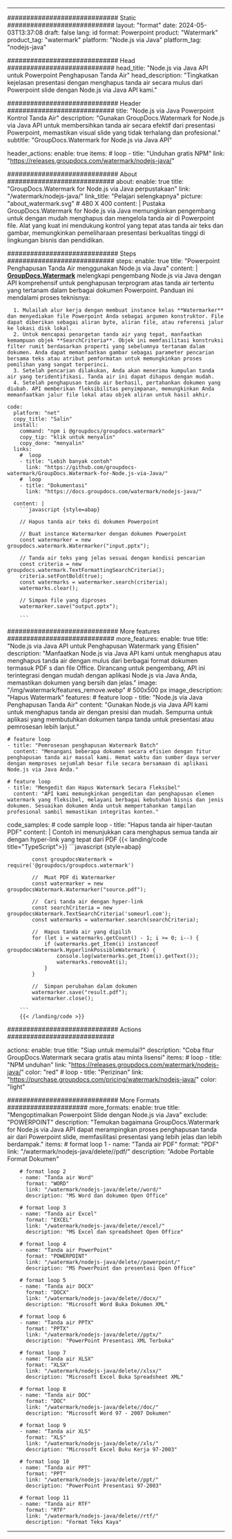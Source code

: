 
---
############################# Static ############################
layout: "format"
date:  2024-05-03T13:37:08
draft: false
lang: id
format: Powerpoint
product: "Watermark"
product_tag: "watermark"
platform: "Node.js via Java"
platform_tag: "nodejs-java"

############################# Head ############################
head_title: "Node.js via Java API untuk Powerpoint Penghapusan Tanda Air"
head_description: "Tingkatkan kejelasan presentasi dengan menghapus tanda air secara mulus dari Powerpoint slide dengan Node.js via Java API kami."

############################# Header ############################
title: "Node.js via Java Powerpoint Kontrol Tanda Air" 
description: "Gunakan GroupDocs.Watermark for Node.js via Java API untuk membersihkan tanda air secara efektif dari presentasi Powerpoint, memastikan visual slide yang tidak terhalang dan profesional."
subtitle: "GroupDocs.Watermark for Node.js via Java API" 

header_actions:
  enable: true
  items:
    #  loop
    - title: "Unduhan gratis NPM"
      link: "https://releases.groupdocs.com/watermark/nodejs-java/"
      
############################# About ############################
about:
    enable: true
    title: "GroupDocs.Watermark for Node.js via Java perpustakaan"
    link: "/watermark/nodejs-java/"
    link_title: "Pelajari selengkapnya"
    picture: "about_watermark.svg" # 480 X 400
    content: |
       Pustaka GroupDocs.Watermark for Node.js via Java memungkinkan pengembang untuk dengan mudah menghapus dan mengelola tanda air di Powerpoint file. Alat yang kuat ini mendukung kontrol yang tepat atas tanda air teks dan gambar, memungkinkan pemeliharaan presentasi berkualitas tinggi di lingkungan bisnis dan pendidikan.

############################# Steps ############################
steps:
    enable: true
    title: "Powerpoint Penghapusan Tanda Air menggunakan Node.js via Java"
    content: |
      **[GroupDocs.Watermark](https://products.groupdocs.com/watermark/nodejs-java/)** melengkapi pengembang Node.js via Java dengan API komprehensif untuk penghapusan terprogram atas tanda air tertentu yang tertanam dalam berbagai dokumen Powerpoint. Panduan ini mendalami proses teknisnya:
      
      1. Mulailah alur kerja dengan membuat instance kelas **Watermarker** dan menyediakan file Powerpoint Anda sebagai argumen konstruktor. File dapat diberikan sebagai aliran byte, aliran file, atau referensi jalur ke lokasi disk lokal.
      2. Untuk mencapai penargetan tanda air yang tepat, manfaatkan kemampuan objek **SearchCriteria**. Objek ini memfasilitasi konstruksi filter rumit berdasarkan properti yang sebelumnya tertanam dalam dokumen. Anda dapat memanfaatkan gambar sebagai parameter pencarian bersama teks atau atribut pemformatan untuk memungkinkan proses pemilihan yang sangat terperinci.
      3. Setelah pencarian dilakukan, Anda akan menerima kumpulan tanda air yang teridentifikasi. Tanda air ini dapat dihapus dengan mudah.
      4. Setelah penghapusan tanda air berhasil, pertahankan dokumen yang diubah. API memberikan fleksibilitas penyimpanan, memungkinkan Anda memanfaatkan jalur file lokal atau objek aliran untuk hasil akhir.
   
    code:
      platform: "net"
      copy_title: "Salin"
      install:
        command: "npm i @groupdocs/groupdocs.watermark"
        copy_tip: "klik untuk menyalin"
        copy_done: "menyalin"
      links:
        #  loop
        - title: "Lebih banyak contoh"
          link: "https://github.com/groupdocs-watermark/GroupDocs.Watermark-for-Node.js-via-Java/"
        #  loop
        - title: "Dokumentasi"
          link: "https://docs.groupdocs.com/watermark/nodejs-java/"
          
      content: |
        ```javascript {style=abap}

        // Hapus tanda air teks di dokumen Powerpoint

        // Buat instance Watermarker dengan dokumen Powerpoint
        const watermarker = new groupdocs.watermark.Watermarker("input.pptx");
        
        // Tanda air teks yang jelas sesuai dengan kondisi pencarian
        const criteria = new groupdocs.watermark.TextFormattingSearchCriteria();
        criteria.setFontBold(true);
        const watermarks = watermarker.search(criteria);
        watermarks.clear();

        // Simpan file yang diproses
        watermarker.save("output.pptx");
        
        ```            

############################# More features ############################
more_features:
  enable: true
  title: "Node.js via Java API untuk Penghapusan Watermark yang Efisien"
  description: "Manfaatkan Node.js via Java API kami untuk menghapus atau menghapus tanda air dengan mulus dari berbagai format dokumen termasuk PDF s dan file Office. Dirancang untuk pengembang, API ini terintegrasi dengan mudah dengan aplikasi Node.js via Java Anda, memastikan dokumen yang bersih dan jelas."
  image: "/img/watermark/features_remove.webp" # 500x500 px
  image_description: "Hapus Watermark"
  features:
    # feature loop
    - title: "Node.js via Java Penghapusan Tanda Air"
      content: "Gunakan Node.js via Java API kami untuk menghapus tanda air dengan presisi dan mudah. Sempurna untuk aplikasi yang membutuhkan dokumen tanpa tanda untuk presentasi atau pemrosesan lebih lanjut."

    # feature loop
    - title: "Pemrosesan penghapusan Watermark Batch"
      content: "Menangani beberapa dokumen secara efisien dengan fitur penghapusan tanda air massal kami. Hemat waktu dan sumber daya server dengan memproses sejumlah besar file secara bersamaan di aplikasi Node.js via Java Anda."

    # feature loop
    - title: "Mengedit dan Hapus Watermark Secara Fleksibel"
      content: "API kami memungkinkan pengeditan dan penghapusan elemen watermark yang fleksibel, melayani berbagai kebutuhan bisnis dan jenis dokumen. Sesuaikan dokumen Anda untuk mempertahankan tampilan profesional sambil memastikan integritas konten."
      
  code_samples:
    # code sample loop
    - title: "Hapus tanda air hiper-tautan PDF"
      content: |
        Contoh ini menunjukkan cara menghapus semua tanda air dengan hyper-link yang tepat dari PDF
        {{< landing/code title="TypeScript">}}
        ```javascript {style=abap}
        
            const groupdocsWatermark = require('@groupdocs/groupdocs.watermark')

            //  Muat PDF di Watermarker
            const watermarker = new groupdocsWatermark.Watermarker("source.pdf");

            //  Cari tanda air dengan hyper-link
            const searchCriteria = new groupdocsWatermark.TextSearchCriteria('someurl.com');
            const watermarks = watermarker.search(searchCriteria);
  
            //  Hapus tanda air yang dipilih
            for (let i = watermarks.getCount() - 1; i >= 0; i--) {
                if (watermarks.get_Item(i) instanceof groupdocsWatermark.HyperlinkPossibleWatermark) {
                    console.log(watermarks.get_Item(i).getText());
                    watermarks.removeAt(i);
                }
            }

            //  Simpan perubahan dalam dokumen
            watermarker.save("result.pdf");
            watermarker.close();

        ```
        {{< /landing/code >}}


############################# Actions ############################

actions:
  enable: true
  title: "Siap untuk memulai?"
  description: "Coba fitur GroupDocs.Watermark secara gratis atau minta lisensi"
  items:
    #  loop
    - title: "NPM unduhan"
      link: "https://releases.groupdocs.com/watermark/nodejs-java/"
      color: "red"
        #  loop
    - title: "Perizinan"
      link: "https://purchase.groupdocs.com/pricing/watermark/nodejs-java/"
      color: "light"


############################# More Formats #####################
more_formats:
    enable: true
    title: "Mengoptimalkan Powerpoint Slide dengan Node.js via Java"
    exclude: "POWERPOINT"
    description: "Temukan bagaimana GroupDocs.Watermark for Node.js via Java API dapat merampingkan proses penghapusan tanda air dari Powerpoint slide, memfasilitasi presentasi yang lebih jelas dan lebih berdampak."
    items: 
        # format loop 1
        - name: "Tanda air PDF"
          format: "PDF"
          link: "/watermark/nodejs-java/delete//pdf/"
          description: "Adobe Portable Format Dokumen"

        # format loop 2
        - name: "Tanda air Word"
          format: "WORD"
          link: "/watermark/nodejs-java/delete//word/"
          description: "MS Word dan dokumen Open Office"
          
        # format loop 3
        - name: "Tanda air Excel"
          format: "EXCEL"
          link: "/watermark/nodejs-java/delete//excel/"
          description: "MS Excel dan spreadsheet Open Office"

        # format loop 4
        - name: "Tanda air PowerPoint"
          format: "POWERPOINT"
          link: "/watermark/nodejs-java/delete//powerpoint/"
          description: "MS PowerPoint dan presentasi Open Office"

        # format loop 5
        - name: "Tanda air DOCX"
          format: "DOCX"
          link: "/watermark/nodejs-java/delete//docx/"
          description: "Microsoft Word Buka Dokumen XML"
          
        # format loop 6
        - name: "Tanda air PPTX"
          format: "PPTX"
          link: "/watermark/nodejs-java/delete//pptx/"
          description: "PowerPoint Presentasi XML Terbuka"
          
        # format loop 7
        - name: "Tanda air XLSX"
          format: "XLSX"
          link: "/watermark/nodejs-java/delete//xlsx/"
          description: "Microsoft Excel Buka Spreadsheet XML"

        # format loop 8
        - name: "Tanda air DOC"
          format: "DOC"
          link: "/watermark/nodejs-java/delete//doc/"
          description: "Microsoft Word 97 - 2007 Dokumen"

        # format loop 9
        - name: "Tanda air XLS"
          format: "XLS"
          link: "/watermark/nodejs-java/delete//xls/"
          description: "Microsoft Excel Buku Kerja 97-2003"

        # format loop 10
        - name: "Tanda air PPT"
          format: "PPT"
          link: "/watermark/nodejs-java/delete//ppt/"
          description: "PowerPoint Presentasi 97-2003"

        # format loop 11
        - name: "Tanda air RTF"
          format: "RTF"
          link: "/watermark/nodejs-java/delete//rtf/"
          description: "Format Teks Kaya"

---